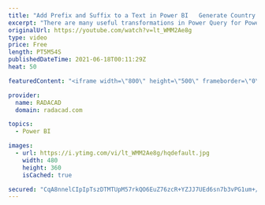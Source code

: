 ```yaml
---
title: "Add Prefix and Suffix to a Text in Power BI   Generate Country Images and pages"
excerpt: "There are many useful transformations in Power Query for Power BI. One of them is adding the prefix and suffix to a text column. These transformations are very simple to apply and have an immense value in building columns based on patterns and template texts. In this short video and article, I’ll explain"
originalUrl: https://youtube.com/watch?v=lt_WMM2Ae8g
type: video
price: Free
length: PT5M54S
publishedDateTime: 2021-06-18T00:11:29Z
heat: 50

featuredContent: "<iframe width=\"800\" height=\"500\" frameborder=\"0\" src=\"https://www.youtube.com/embed/lt_WMM2Ae8g\" allow=\"accelerometer; autoplay; encrypted-media; gyroscope; picture-in-picture\" allowfullscreen></iframe>"

provider:
  name: RADACAD
  domain: radacad.com

topics:
  - Power BI

images:
  - url: https://i.ytimg.com/vi/lt_WMM2Ae8g/hqdefault.jpg
    width: 480
    height: 360
    isCached: true

secured: "CqA8nnelCIpIpTszDTMTUpM57rkQO6EuZ76zcR+YZJJ7UEd6sn7b3vPG1um+/Hi8mD/NTHqwvzz25J6zhixk8UaxLIIvz/VZZDaUxRVTFM9ZbSrecHGBwxaVrI041fCpvsv8hng+s0Kr9i9mj+0ti30zAJywXaVfxat/7qWDY8S0rTcQzvgeajrwjbL6gcHn6lEungGGFxH25ArBMwEYr7AMFVhsVWDXmBjf1n8u9YjmOydcvscLLQXMOBUkApVgBb0+IotF2BSrPzyTaXxYB1swluDEm94xbWEyedr+uUG0Ug4ez9TK8uCSIYX3LVnHwu47LcG6Z1Q20GEfNlkz3CBpiIObW2pxrIpwS6RMauek+mCT8pU3fBjxqdlI+OUvMMoOoydnQdGhyeZSKzMncGL90l/3d4aBTCrMGRm4lxY=;oLItCvnIlAJqLMmUlKcoSA=="
---
```


